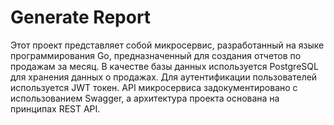 # Generate Report
Этот проект представляет собой микросервис, разработанный на языке программирования Go, предназначенный для создания отчетов по продажам за месяц. В качестве базы данных используется PostgreSQL для хранения данных о продажах. Для аутентификации пользователей используется JWT токен. API микросервиса задокументировано с использованием Swagger, а архитектура проекта основана на принципах REST API.








